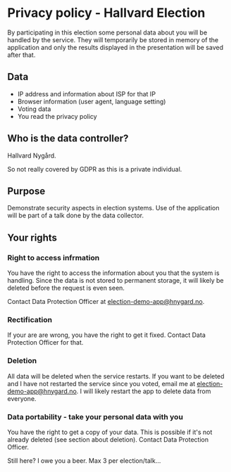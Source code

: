 

# Privacy policy - Hallvard Election

By participating in this election some personal data about you will be handled by the service. They will temporarily be stored in memory of the application and only the results displayed in the presentation will be saved after that.

## Data

- IP address and information about ISP for that IP
- Browser information (user agent, language setting)
- Voting data
- You read the privacy policy

## Who is the data controller?

Hallvard Nygård.

So not really covered by GDPR as this is a private individual.

## Purpose

Demonstrate security aspects in election systems. Use of the application will be part of a talk done by the data collector.


## Your rights

### Right to access infrmation

You have the right to access the information about you that the system is handling. Since the data is not stored to permanent storage, it will likely be deleted before the request is even seen.

Contact Data Protection Officer at election-demo-app@hnygard.no.

### Rectification

If your are are wrong, you have the right to get it fixed. Contact Data Protection Officer for that.

### Deletion

All data will be deleted when the service restarts. If you want to be deleted and I have not restarted the service since you voted, email me at election-demo-app@hnygard.no. I will likely restart the app to delete data from everyone.

### Data portability - take your personal data with you

You have the right to get a copy of your data. This is possible if it's not already deleted (see section about deletion). Contact Data Protection Officer.

Still here? I owe you a beer. Max 3 per election/talk...